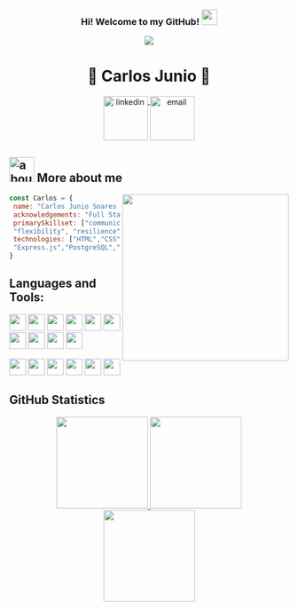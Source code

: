 <div>
  <h3 align="center">
      Hi! Welcome to my GitHub!
      <img src="https://media.giphy.com/media/hvRJCLFzcasrR4ia7z/giphy.gif" width="28">
  </h3>
   
  <p align="center">
      <a href="#">
      <img src="https://readme-typing-svg.herokuapp.com/?lines=Full-Stack%20Web%20Development!;Always%20learning%20new%20things!&font=Fira%20Code&center=true&width=440&height=45&color=f75c7e&vCenter=true&size=22">
      </a>
  </p>
</div>

<div dsplay="inline-block" align="center">
    <h1>🚀 Carlos Junio 🚀</h1>
    <a href="https://www.linkedin.com/in/carlos-junio26" target="_blank">
      <img width="80px" src="https://img.icons8.com/cute-clipart/452/linkedin.png" alt="linkedin" align="top" target="_blank">
    </a>
  
  <a href="mailto:cjunior1@live.com" target="_blank">
      <img width="80px" src="https://img.icons8.com/cute-clipart/512/microsoft-outlook-2019.png" alt="email" align="top" target="_blank">
    </a>
</div>

## <img width="45" alt="about" src="https://raw.github.com/elizarov/elizarov/master/about.png"> More about me

<img align="right" width="300" src="https://i2.wp.com/allhtaccess.info/wp-content/uploads/2018/03/programming.gif?fit=1281%2C716&ssl=1" />

```javascript
const Carlos = {
 name: "Carlos Junio Soares Farias",
 acknowledgements: "Full Stack Web Developer",
 primarySkillset: ["communication", "empathy", "collaboration", "organization", 
 "flexibility", "resilience", "working under pressure", "problem solving" , "leadership"],
 technologies: ["HTML","CSS","JavaScript","TypeScript","React","React Native","Node.Js",
 "Express.js","PostgreSQL","TypeORM","Jest"] 
}
```

## **Languages and Tools:**  
<code><img height="30" src="https://img.icons8.com/color/344/html-5.png"></code>
<code><img height="30" src="https://img.icons8.com/color/344/css3.png"></code>
<code><img height="30" src="https://img.icons8.com/color/344/javascript--v1.png"></code>
<code><img height="30" src="https://img.icons8.com/color/344/typescript.png"></code>
<code><img height="30" src="https://img.icons8.com/plasticine/344/react.png"></code>
<code><img height="30" src="https://carlos-jr.netlify.app/static/media/icons8-nodejs.cccdafa931eebdaea49f5c5ac3ba232f.svg"></code>
<code><img height="30" src="https://carlos-jr.netlify.app/static/media/expressjs.cca64e0f360897258ecb.png"></code>
<code><img height="30" src="https://carlos-jr.netlify.app/static/media/typeorm.f3094d8aa22bb5198454.png"></code>
<code><img height="30" src="https://carlos-jr.netlify.app/static/media/icons8-postgreesql.6d3129da3f1900ded5afd8286e8e73ef.svg"></code>
<code><img height="30" src="https://img.icons8.com/external-tal-revivo-shadow-tal-revivo/512/external-jest-can-collect-code-coverage-information-from-entire-projects-logo-shadow-tal-revivo.png"></code>

<code><img height="30" src="https://www.styled-components.com/atom.png"></code>
<code><img height="30" src="https://img.icons8.com/color/344/tailwind_css.png"></code>
<code><img height="30" src="https://cdn.icon-icons.com/icons2/2107/PNG/512/file_type_vscode_icon_130084.png"></code>
<code><img height="30" src="https://img.icons8.com/color/344/git.png"></code>
<code><img height="30" src="https://cdn-icons-png.flaticon.com/512/507/507618.png"></code>
<code><img height="30" src="https://img.icons8.com/color/512/figma.png"></code>

## **GitHub Statistics**

<div style="display: inline_block" align = "center">
  <a href="https://github.com/CarlosX26">
  <img height="165em" src="https://github-readme-stats.vercel.app/api?username=CarlosX26&show_icons=true&theme=dark&include_all_commits=true&count_private=true&bg_color=000000&title_color=20C10E&text_color=20C10E&border_color=20C10E"/>
    
  <img height="165em" src="https://github-readme-stats.vercel.app/api/top-langs/?username=CarlosX26&layout=compact&langs_count=168&theme=dark&bg_color=000000&title_color=20C10E&text_color=20C10E&border_color=20C10E"/>
          
</div>
<div align = "center">
<a href="https://git.io/streak-stats">
  <img height="165em" src="https://github-readme-streak-stats.herokuapp.com/?user=CarlosX26&theme=hacker"/> 
</div>

